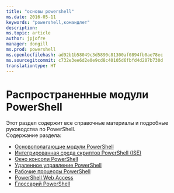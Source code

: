 ```yaml
---
title: "основы powershell"
ms.date: 2016-05-11
keywords: "powershell,командлет"
description: 
ms.topic: article
author: jpjofre
manager: dongill
ms.prod: powershell
ms.openlocfilehash: ad92b1b58049c3d5890c81300af0894fb0ae78ec
ms.sourcegitcommit: c732e3ee6d2e0e9cd8c40105d6fbfd4d207b730d
translationtype: HT
---
```

#  <a name="common-powershell"></a>Распространенные модули PowerShell
Этот раздел содержит все справочные материалы и подробные руководства по PowerShell.  
Содержание раздела:
-  [Основополагающие модули PowerShell](core-modules.md)
-  [Интегрированная среда скриптов PowerShell (ISE)](ise-guide.md)
-  [Окно консоли PowerShell](console-guide.md)
-  [Удаленное управление PowerShell](Running-Remote-Commands.md)
-  [Рабочие процессы PowerShell](workflows-guide.md)
-  [PowerShell Web Access](web-access.md)
-  [Глоссарий PowerShell](../Windows-PowerShell-Glossary.md)
